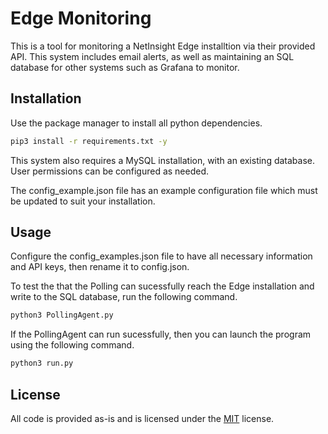 # Edge Monitoring

This is a tool for monitoring a NetInsight Edge installtion via their provided API. This system includes email alerts,
as well as maintaining an SQL database for other systems such as Grafana to monitor. 

## Installation

Use the package manager to install all python dependencies.

```bash
pip3 install -r requirements.txt -y
```

This system also requires a MySQL installation, with an existing database. User permissions can be configured as needed.

The config_example.json file has an example configuration file which must be updated to suit your installation.

## Usage

Configure the config_examples.json file to have all necessary information and API keys, then rename it to config.json.

To test the that the Polling can sucessfully reach the Edge installation and write to the SQL database, run the following command.

```bash
python3 PollingAgent.py
```

If the PollingAgent can run sucessfully, then you can launch the program using the following command.

```bash
python3 run.py
```

## License
All code is provided as-is and is licensed under the [MIT](https://choosealicense.com/licenses/mit/) license.